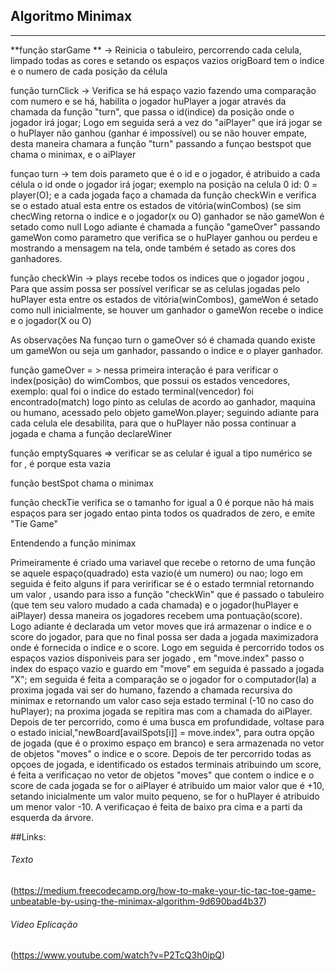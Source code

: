 ## Algoritmo Minimax
----
**função starGame ** -> Reinicia o tabuleiro, percorrendo cada celula, limpado todas as cores e 
setando os espaços vazios
origBoard tem o indice e o numero de cada posição da célula

função turnClick -> Verifica se há espaço vazio fazendo uma comparação com numero 
e se há, habilita o jogador huPlayer a jogar através da chamada da função "turn", que passa
o id(indice) da posição onde o jogador irá jogar; Logo em seguida será a vez do "aiPlayer" que irá
jogar se o huPlayer não ganhou (ganhar é impossível) ou se não houver empate, desta maneira chamara a 
função "turn" passando a funçao bestspot que chama o minimax, e o aiPlayer

funçao turn -> tem dois parameto que é o id e o jogador, é atribuido a cada célula o id onde
o jogador irá jogar; exemplo na posição na celula 0 id: 0 = player(O); e a cada jogada faço a
chamada da função checkWin e verifica se o estado atual esta entre os estados de vitória(winCombos)
(se sim checWing retorna o indice e o jogador(x ou O) ganhador se não gameWon é setado como null
Logo adiante é chamada a função "gameOver"  passando gameWon como parametro que verifica se o huPlayer ganhou ou perdeu e mostrando a mensagem na tela, onde também é setado as cores dos ganhadores.

função checkWin -> plays recebe todos os indices que o jogador jogou , Para que assim possa ser possível verificar se as celulas jogadas pelo huPlayer esta entre os estados de vitória(winCombos),
gameWon é setado como null inicialmente, se houver um ganhador o gameWon recebe o indice e o 
jogador(X ou O)

As observações
Na funçao turn o gameOver só é chamada quando existe um gameWon ou seja um ganhador, passando o indice
e o player ganhador.


função gameOver = > nessa primeira interação é para verificar o index(posição) do wimCombos, que possui
os estados vencedores, exemplo: qual foi o indice do estado terminal(vencedor) foi encontrado(match)
logo pinto as celulas de acordo ao ganhador, maquina ou humano, acessado pelo objeto gameWon.player;
seguindo adiante para cada celula ele desabilita, para que o huPlayer não possa continuar a jogada
e chama a função declareWiner

função emptySquares => verificar se as celular é igual a tipo numérico se for , é porque esta vazia

função bestSpot chama o minimax

função checkTie verifica se o tamanho for igual a 0 é porque não há mais espaços para ser jogado
entao pinta todos os quadrados de zero, e emite "Tie Game"


Entendendo a função minimax 

Primeiramente é criado uma variavel que recebe o retorno de uma função se aquele espaço(quadrado)
esta vazio(é um numero) ou nao; logo em seguida é feito alguns if para veririficar se é o estado
termnial retornando um valor , usando para isso a função "checkWin" que é passado o tabuleiro
(que tem seu valoro mudado a cada chamada) e o jogador(huPlayer e aiPlayer) dessa maneira os
jogadores recebem uma pontuação(score). Logo adiante é declarada um vetor moves que irá
armazenar o indice e o score do jogador, para que no final possa ser dada a jogada maximizadora
onde é fornecida o indice e o score. Logo em seguida é percorrido todos os espaços vazios 
disponiveis para ser jogado , em "move.index"  passo o index do espaço vazio e guardo em "move" 
em seguida é passado a jogada "X"; em seguida é feita a comparação se o jogador for o computador(Ia)
a proxima jogada vai ser do humano, fazendo a chamada recursiva do minimax e retornando um valor
caso seja estado terminal (-10 no caso do huPlayer); na proxima jogada se repitira mas com a chamada
do aiPlayer. Depois de ter percorrido, como é uma busca em profundidade, voltase para 
o estado inicial,"newBoard[availSpots[i]] = move.index", para outra opção de jogada 
(que é o proximo espaço em branco) e sera armazenada no vetor de objetos "moves" o indice e o score.
Depois de ter percorrido todas as opçoes de jogada, e identificado os estados terminais atribuindo
um score, é feita a verificaçao no vetor de objetos "moves" que contem o indice e o score de cada
jogada se for o aiPlayer é atribuido um maior valor que é +10, setando inicialmente um valor 
muito pequeno, se for o huPlayer é atribuido um menor valor -10. A verificaçao é feita 
de baixo pra cima e a parti da esquerda da árvore.

##Links:

###### Texto
(https://medium.freecodecamp.org/how-to-make-your-tic-tac-toe-game-unbeatable-by-using-the-minimax-algorithm-9d690bad4b37)

###### Video Eplicação

(https://www.youtube.com/watch?v=P2TcQ3h0ipQ)